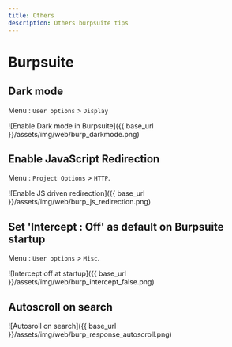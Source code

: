 ```yaml
---
title: Others
description: Others burpsuite tips
---
```


# Burpsuite

## Dark mode

Menu : `User options` > `Display`

![Enable Dark mode in Burpsuite]({{ base_url }}/assets/img/web/burp_darkmode.png)

## Enable JavaScript Redirection

Menu : `Project Options` > `HTTP`.

![Enable JS driven redirection]({{ base_url }}/assets/img/web/burp_js_redirection.png)

## Set 'Intercept : Off' as default on Burpsuite startup

Menu : `User options` > `Misc`.

![Intercept off at startup]({{ base_url }}/assets/img/web/burp_intercept_false.png)

## Autoscroll on search

![Autosroll on search]({{ base_url }}/assets/img/web/burp_response_autoscroll.png)
